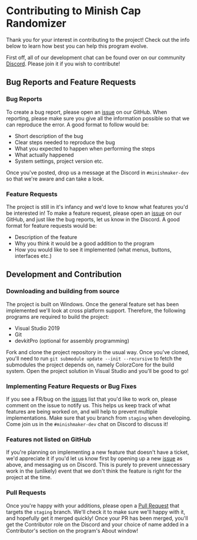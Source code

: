 # Contributing to Minish Cap Randomizer

Thank you for your interest in contributing to the project! Check out the info below to learn how best you can help this
program evolve.

First off, all of our development chat can be found over on our community [Discord](https://minishmaker.com/discord).
Please join it if you wish to contribute!

## Bug Reports and Feature Requests

### Bug Reports

To create a bug report, please open an [issue](https://github.com/minishmaker/randomizer/issues) on our GitHub. When
reporting, please make sure you give all the information possible so that we can reproduce the error. A good format to
follow would be:

- Short description of the bug
- Clear steps needed to reproduce the bug
- What you expected to happen when performing the steps
- What actually happened
- System settings, project version etc.

Once you've posted, drop us a message at the Discord in `#minishmaker-dev` so that we're aware and can take a look.

### Feature Requests

The project is still in it's infancy and we'd love to know what features you'd be interested in! To make a feature
request, please open an [issue](https://github.com/minishmaker/randomizer/issues) on our GitHub, and just like the bug
reports, let us know in the Discord. A good format for feature requests would be:

- Description of the feature
- Why you think it would be a good addition to the program
- How you would like to see it implemented (what menus, buttons, interfaces etc.)

## Development and Contribution

### Downloading and building from source

The project is built on Windows. Once the general feature set has been implemented we'll look at cross platform support.
Therefore, the following programs are required to build the project:

- Visual Studio 2019
- Git
- devkitPro (optional for assembly programming)

Fork and clone the project repository in the usual way. Once you've cloned, you'll need to
run `git submodule update --init --recursive` to fetch the submodules the project depends on, namely ColorzCore for the
build system. Open the project solution in Visual Studio and you'll be good to go!

### Implementing Feature Requests or Bug Fixes

If you see a FR/bug on the [issues](https://github.com/minishmaker/randomizer/issues) list that you'd like to work on,
please comment on the issue to notify us. This helps us keep track of what features are being worked on, and will help
to prevent multiple implementations. Make sure that you branch from `staging` when developing. Come join us in
the `#minishmaker-dev` chat on Discord to discuss it!

### Features not listed on GitHub

If you're planning on implementing a new feature that doesn't have a ticket, we'd appreciate it if you'd let us know
first by opening up a new [issue](https://github.com/minishmaker/randomizer/issues) as above, and messaging us on
Discord. This is purely to prevent unnecessary work in the (unlikely) event that we don't think the feature is right for
the project at the time.

### Pull Requests

Once you're happy with your additions, please open a [Pull Request](https://github.com/minishmaker/randomizer/pulls)
that targets the `staging` branch.
We'll check it to make sure we'll happy with it, and hopefully get it merged quickly! Once your PR has been merged,
you'll get the Contributor role on the Discord and your choice of name added in a Contributor's section on the program's
About window!

